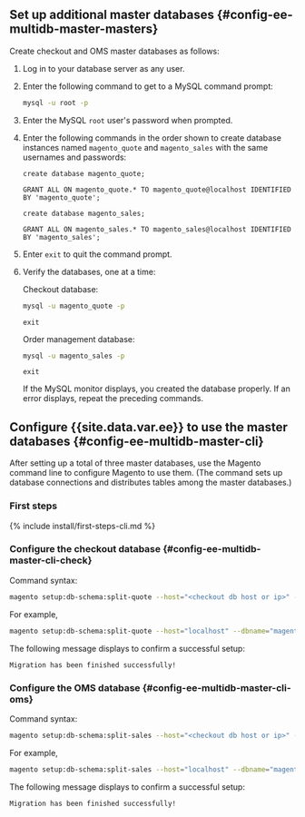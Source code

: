 ## Set up additional master databases {#config-ee-multidb-master-masters}

Create checkout and OMS master databases as follows:

1.	Log in to your database server as any user.
2.	Enter the following command to get to a MySQL command prompt:

    ```bash
    mysql -u root -p
    ```

3.	Enter the MySQL `root` user's password when prompted.
4.	Enter the following commands in the order shown to create database instances named `magento_quote` and `magento_sales` with the same usernames and passwords:

    ```shell
    create database magento_quote;
    ```

    ```shell
    GRANT ALL ON magento_quote.* TO magento_quote@localhost IDENTIFIED BY 'magento_quote';
    ```

    ```shell
    create database magento_sales;
    ```

    ```shell
    GRANT ALL ON magento_sales.* TO magento_sales@localhost IDENTIFIED BY 'magento_sales';
    ```

5.	Enter `exit` to quit the command prompt.

6.	Verify the databases, one at a time:

    Checkout database:

    ```bash
    mysql -u magento_quote -p
    ```

    ```shell
    exit
    ```

    Order management database:

    ```bash
    mysql -u magento_sales -p
    ```

    ```shell
    exit
    ```

    If the MySQL monitor displays, you created the database properly. If an error displays, repeat the preceding commands.

## Configure {{site.data.var.ee}} to use the master databases {#config-ee-multidb-master-cli}

After setting up a total of three master databases, use the Magento command line to configure Magento to use them. (The command sets up database connections and distributes tables among the master databases.)

### First steps

{% include install/first-steps-cli.md %}

### Configure the checkout database   {#config-ee-multidb-master-cli-check}

Command syntax:

```bash
magento setup:db-schema:split-quote --host="<checkout db host or ip>" --dbname="<name>" --username="<checkout db username>" --password="<password>"
```

For example,

```bash
magento setup:db-schema:split-quote --host="localhost" --dbname="magento_quote" --username="magento_quote" --password="magento_quote"
```

The following message displays to confirm a successful setup:

```terminal
Migration has been finished successfully!
```

### Configure the OMS database   {#config-ee-multidb-master-cli-oms}

Command syntax:

```bash
magento setup:db-schema:split-sales --host="<checkout db host or ip>" --dbname="<name>" --username="<checkout db username>" --password="<password>"
```

For example,

```bash
magento setup:db-schema:split-sales --host="localhost" --dbname="magento_sales" --username="magento_sales" --password="magento_sales"
```

The following message displays to confirm a successful setup:

```terminal
Migration has been finished successfully!
```
